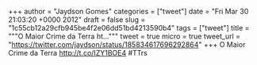 
+++
author = "Jaydson Gomes"
categories = ["tweet"]
date = "Fri Mar 30 21:03:20 +0000 2012"
draft = false
slug = "1c55cb12a29cfb945be4f2e06dd51bd4213590b4"
tags = ["tweet"]
title = """O Maior Crime da Terra ht..."""
tweet = true
micro = true
tweet_url = "https://twitter.com/jaydson/status/185834617696292864"
+++
O Maior Crime da Terra http://t.co/IZY1BOE4 #TTrs
